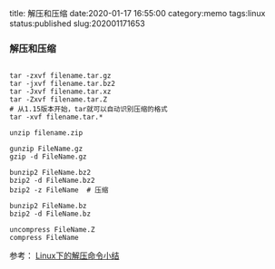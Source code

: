 title: 解压和压缩
date:2020-01-17 16:55:00
category:memo
tags:linux
status:published
slug:202001171653


### 解压和压缩

```shell

tar -zxvf filename.tar.gz  
tar -jxvf filename.tar.bz2  
tar -Jxvf filename.tar.xz
tar -Zxvf filename.tar.Z
# 从1.15版本开始，tar就可以自动识别压缩的格式
tar -xvf filename.tar.*

unzip filename.zip

gunzip FileName.gz
gzip -d FileName.gz

bunzip2 FileName.bz2
bzip2 -d FileName.bz2
bzip2 -z FileName  # 压缩

bunzip2 FileName.bz
bzip2 -d FileName.bz

uncompress FileName.Z
compress FileName

```


参考：
[Linux下的解压命令小结](https://www.cnblogs.com/cursorhu/p/5891699.html)
